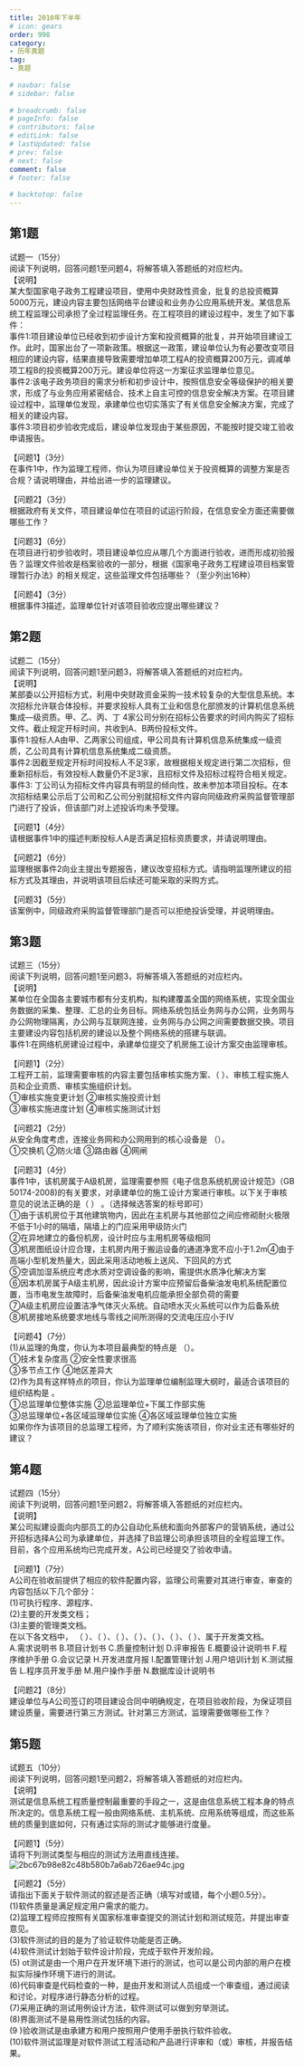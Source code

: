 ```yaml
---  
title: 2010年下半年  
# icon: gears  
order: 998  
category:  
- 历年真题  
tag:  
- 真题  
  
# navbar: false  
# sidebar: false  
  
# breadcrumb: false  
# pageInfo: false  
# contributors: false  
# editLink: false  
# lastUpdated: false  
# prev: false  
# next: false  
comment: false  
# footer: false  
  
# backtotop: false  
---  
```

## 第1题 ##

试题一（15分）  
阅读下列说明，回答问题1至问题4，将解答填入答题纸的对应栏内。  
【说明】  
某大型国家电子政务工程建设项目，使用中央财政性资金，批复的总投资概算5000万元，建设内容主要包括网络平台建设和业务办公应用系统开发。某信息系统工程监理公司承担了全过程监理任务。在工程项目的建设过程中，发生了如下事件：  
事件1:项目建设单位已经收到初步设计方案和投资概算的批复，并开始项目建设工作。此时，国家出台了一项新政策。根据这一政策，建设单位认为有必要改变项目相应的建设内容，结果直接导致需要增加单项工程A的投资概算200万元，调减单项工程B的投资概算200万元。建设单位将这一方案征求监理单位意见。  
事件2:该电子政务项目的需求分析和初步设计中，按照信息安全等级保护的相关要求，形成了与业务应用紧密结合、技术上自主可控的信息安全解决方案。在项目建设过程中，监理单位发现，承建单位也切实落实了有关信息安全解决方案，完成了相关的建设内容。  
事件3:项目初步验收完成后，建设单位发现由于某些原因，不能按时提交竣工验收申请报告。  
  
【问题1】（3分）  
在事件1中，作为监理工程师，你认为项目建设单位关于投资概算的调整方案是否合规？请说明理由，并给出进一步的监理建议。  
  
【问题2】（3分）  
根据政府有关文件，项目建设单位在项目的试运行阶段，在信息安全方面还需要做哪些工作？  
  
【问题3】（6分）  
在项目进行初步验收时，项目建设单位应从哪几个方面进行验收，进而形成初验报告？监理文件验收是档案验收的一部分，根据《国家电子政务工程建设项目档案管理暂行办法》的相关规定，这些监理文件包括哪些？（至少列出16种）  
  
【问题4】（3分）  
根据事件3描述，监理单位针对该项目验收应提出哪些建议？  


## 第2题 ##

试题二（15分）  
阅读下列说明，回答问题1至问题3，将解答填入答题纸的对应栏内。  
【说明】  
某部委以公开招标方式，利用中央财政资金采购一技术较复杂的大型信息系统。本次招标允许联合体投标，并要求投标人具有工业和信息化部颁发的计算机信息系统集成—级资质。甲、乙、丙、丁 4家公司分别在招标公告要求的时间内购买了招标文件。截止规定开标时间，共收到A、B两份投标文件。  
事件1:投标人A由甲、乙两家公司组成，甲公司具有计算机信息系统集成一级资质，乙公司具有计算机信息系统集成二级资质。  
事件2:因截至规定开标时间投标人不足3家，故根据相关规定进行第二次招标，但重新招标后，有效投标人数量仍不足3家，且招标文件及招标过程符合相关规定。  
事件3: 丁公司认为招标文件内容具有明显的倾向性，故未参加本项目投标。在本次招标结果公示后丁公司和乙公司分别就招标文件内容向同级政府采购监督管理部门进行了投诉，但该部门对上述投诉均未予受理。  
  
【问题1】（4分）  
请根据事件1中的描述判断投标人A是否满足招标资质要求，并请说明理由。  
  
【问题2】（6分）  
监理根据事件2向业主提出专题报告，建议改变招标方式。请指明监理所建议的招标方式及其理由，并说明该项目后续还可能采取的采购方式。  
  
【问题3】（5分）  
该案例中，同级政府采购监督管理部门是否可以拒绝投诉受理，并说明理由。  


## 第3题 ##

试题三（15分）  
阅读下列说明，回答问题1至问题3，将解答填入答题纸的对应栏内。  
【说明】  
某单位在全国各主要城市都有分支机构，拟构建覆盖全国的网络系统，实现全国业务数据的采集、整理、汇总的业务目标。网络系统包括业务网与办公网，业务网与办公网物理隔离，办公网与互联网连接，业务网与办公网之间需要数据交换。项目主要建设内容包括机房的建设以及整个网络系统的搭建与联调。  
事件1:在网络机房建设过程中，承建单位提交了机房施工设计方案交由监理审核。  
  
【问题1】（2分）  
工程开工前，监理需要审核的内容主要包括审核实施方案、（ ）、审核工程实施人员和企业资质、审核实施组织计划。  
①审核实施变更计划 ②审核实施投资计划  
③审核实施进度计划 ④审核实施测试计划  
  
【问题2】（2分）  
从安全角度考虑，连接业务网和办公网用到的核心设备是 （）。  
①交换机 ②防火墙 ③路由器 ④网闸  
  
【问题3】（4分）  
事件1中，该机房属于A级机房，监理需要参照《电子信息系统机房设计规范》（GB 50174-2008)的有关要求，对承建单位的施工设计方案进行审核。以下关于审核意见的说法正确的是（ ） 。（选择候选答案的标号即可）  
①由于该机房位于其他建筑物内，因此在主机房与其他部位之间应修砌耐火极限不低于1小时的隔墙，隔墙上的门应采用甲级防火门  
②在异地建立的备份机房，设计时应与主用机房等级相同  
③机房图纸设计应合理，主机房内用于搬运设备的通道净宽不应小于1.2m④由于高端小型机发热量大，因此采用活动地板上送风、下回风的方式  
⑤空调加湿系统应考虑水质对空调设备的影响，需提供水质净化解决方案  
⑥因本机房属于A级主机房，因此设计方案中应预留后备柴油发电机系统配置位置，当市电发生故障时，后备柴油发电机应能承担全部负荷的需要  
⑦A级主机房应设置洁净气体灭火系统。自动喷水灭火系统可以作为后备系统  
⑧机房接地系统要求地线与零线之间所测得的交流电压应小于IV  
  
【问题4】（7分）  
(1)从监理的角度，你认为本项目最典型的特点是 （）。  
①技术复杂度高 ②安全性要求很高  
③多节点工作 ④地区差异大  
(2)作为具有这样特点的项目，你认为监理单位编制监理大纲时，最适合该项目的组织结构是 。  
①总监理单位整体实施 ②总监理单位+下属工作部实施  
③总监理单位+各区域监理单位实施 ④各区域监理单位独立实施  
如果你作为该项目的总监理工程师，为了顺利实施该项目，你对业主还有哪些好的建议？  


## 第4题 ##

试题四（15分）  
阅读下列说明，回答问题1至问题2，将解答填入答题纸的对应栏内。  
【说明】  
某公司拟建设面向内部员工的办公自动化系统和面向外部客户的营销系统，通过公开招标选择A公司为承建单位，并选择了B监理公司承担该项目的全程监理工作。目前，各个应用系统均已完成开发，A公司已经提交了验收申请。  
  
【问题1】（7分）  
A公司在验收前提供了相应的软件配置内容，监理公司需要对其进行审查，审查的内容包括以下几个部分：  
(1)可执行程序、源程序、  
(2)主要的开发类文档；  
(3)主要的管理类文档。  
在以下各文档中， （ ）、（ ）、（ ）、（ ）、（ ）、（ ）、（ ）、属于开发类文档。  
A.需求说明书 B.项目计划书 C.质量控制计划 D.评审报告 E.概要设计说明书 F.程序维护手册 G.会议记录 H.开发进度月报 I.配置管理计划 J.用户培训计划 K.测试报告 L.程序员开发手册 M.用户操作手册 N.数据库设计说明书  
  
【问题2】（8分）  
建设单位与A公司签订的项目建设合同中明确规定，在项目验收阶段，为保证项目建设质量，需要进行第三方测试。针对第三方测试，监理需要做哪些工作？  


## 第5题 ##

试题五（10分）  
阅读下列说明，回答问题1至问题2，将解答填入答题纸的对应栏内。  
【说明】  
测试是信息系统工程质量控制最重要的手段之一，这是由信息系统工程本身的特点所决定的。信息系统工程一般由网络系统、主机系统、应用系统等组成，而这些系统的质量到底如何，只有通过实际的测试才能够进行度量。  
  
【问题1】（5分）  
请将下列测试类型与相应的测试方法用直线连接。  
![2bc67b98e82c48b580b7a6ab726ae94c.jpg][]  
  
【问题2】（5分）  
请指出下面关于软件测试的叙述是否正确（填写对或错，每个小题0.5分）。  
(1)软件质量是满足规定用户需求的能力。  
(2)监理工程师应按照有关国家标准审查提交的测试计划和测试规范，并提出审查意见。  
(3)软件测试的目的是为了验证软件功能是否正确。  
(4)软件测试计划始于软件设计阶段，完成于软件开发阶段。  
(5) ot测试是由一个用户在开发环境下进行的测试，也可以是公司内部的用户在模拟实际操作环境下进行的测试。  
(6)代码审查是代码检查的一种，是由开发和测试人员组成一个审查组，通过阅读和讨论，对程序进行静态分析的过程。  
(7)采用正确的测试用例设计方法，软件测试可以做到穷举测试。  
(8)界面测试不是易用性测试包括的内容。  
(9 )验收测试是由承建方和用户按照用户使用手册执行软件验收。  
(10)软件测试监理是对软件测试工程活动和产品进行评审和（或）审核，并报告结果。  



[2bc67b98e82c48b580b7a6ab726ae94c.jpg]: https://www.xkxxkx.cn/file/exam/software/信息系统监理师/案例/第5题/2bc67b98e82c48b580b7a6ab726ae94c.jpg
